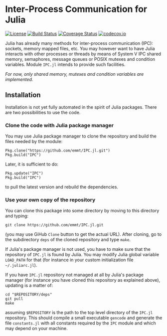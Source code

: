 # Inter-Process Communication for Julia

[![License](http://img.shields.io/badge/license-MIT-brightgreen.svg?style=flat)](LICENSE.md)
[![Build Status](https://travis-ci.org/emmt/IPC.jl.svg?branch=master)](https://travis-ci.org/emmt/IPC.jl)
[![Coverage Status](https://coveralls.io/repos/emmt/IPC.jl/badge.svg?branch=master&service=github)](https://coveralls.io/github/emmt/IPC.jl?branch=master)
[![codecov.io](http://codecov.io/github/emmt/IPC.jl/coverage.svg?branch=master)](http://codecov.io/github/emmt/IPC.jl?branch=master)

Julia has already many methods for inter-process communication (IPC): sockets,
memory mapped files, etc.  You may however want to have Julia interacts with
other processes or threads by means of System V IPC shared memory, semaphores,
message queues or POSIX mutexes and condition variables.  Module `IPC.jl`
intends to provide such facilities.

*For now, only shared memory, mutexes and condition variables are implemented.*


## Installation

Installation is not yet fully automated in the spirit of Julia packages.  There
are two possibilities to use the code.


### Clone the code with Julia package manager

You may use Julia package manager to clone the repository and build the files
needed by the module:

    Pkg.clone("https://github.com/emmt/IPC.jl.git")
    Pkg.build("IPC")

Later, it is sufficient to do:

    Pkg.update("IPC")
    Pkg.build("IPC")

to pull the latest version and rebuild the dependencies.


###  Use your own copy of the repository

You can clone this package into some directory by moving to this directory and
typing:

    git clone https://github.com/emmt/IPC.jl.git

(you may use GiHub `Clone` button to get the actual URL).  After cloning,
go to the subdirectory `deps` of the cloned repository and type `make`.

If Julia's package manager is not used, you have to make sure that the
repository of `IPC.jl` is found by Julia. You may modify Julia global variable
`LOAD_PATH` for that (for instance in your custom initialization file
`~/.juliarc.jl`).

If you have `IPC.jl` repository not managed at all by Julia's package manager
(for instance you have cloned this repository as explained above), updating is
a matter of:

    cd "$REPOSITORY/deps"
    git pull
    make

assuming `$REPOSITORY` is the path to the top level directory of the `IPC.jl`
repository.  This should compile a small executable `gencode` and generate the
file `constants.jl` with all constants required by the `IPC` module and which
may depend on your machine.
